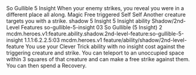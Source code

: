 <ability>
  <name>So Gullible</name>
  <cost>5 Insight</cost>
  <flavor>When your enemy strikes, you reveal you were in a different place all along.</flavor>
  <keywords>
    <keyword>Magic</keyword>
  </keywords>
  <type>Free triggered</type>
  <distance>Self</distance>
  <target>Self</target>
  <trigger>Another creature targets you with a strike.</trigger>
  <metadata>
    <class>shadow</class>
    <cost>5 Insight</cost>
    <cost_amount>5</cost_amount>
    <cost_resource>Insight</cost_resource>
    <feature_type>ability</feature_type>
    <file_dpath>Shadow/2nd-Level Features</file_dpath>
    <item_id>so-gullible-5-insight</item_id>
    <item_index>03</item_index>
    <item_name>So Gullible (5 Insight)</item_name>
    <level>2</level>
    <scc>mcdm.heroes.v1:feature.ability.shadow.2nd-level-feature:so-gullible-5-insight</scc>
    <scdc>1.1.1:6.2.2.5:03</scdc>
    <source>mcdm.heroes.v1</source>
    <type>feature/ability/shadow/2nd-level-feature</type>
  </metadata>
  <effects>
    <effect type="mundane">You use your Clever Trick ability with no insight cost against the triggering creature and strike. You can teleport to an unoccupied space within 3 squares of that creature and can make a free strike against them. You can then spend a Recovery.</effect>
  </effects>
</ability>
